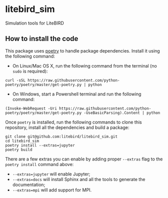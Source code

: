 # litebird_sim

Simulation tools for LiteBIRD

## How to install the code

This package uses [poetry](https://python-poetry.org/) to handle
package dependencies. Install it using the following command:

- On Linux/Mac OS X, run the following command from the terminal (no
  `sudo` is required):

```
curl -sSL https://raw.githubusercontent.com/python-poetry/poetry/master/get-poetry.py | python
```

- On Windows, start a Powershell terminal and run the following command:

```
(Invoke-WebRequest -Uri https://raw.githubusercontent.com/python-poetry/poetry/master/get-poetry.py -UseBasicParsing).Content | python
```

Once `poetry` is installed, run the following commands to clone this
repository, install all the dependencies and build a package:

```
git clone git@github.com:litebird/litebird_sim.git
cd litebird_sim
poetry install --extras=jupyter
poetry build
```

There are a few extras you can enable by adding proper `--extras` flag
to the `poetry install` command above:

- `--extras=jupyter` will enable Jupyter;
- `--extras=docs` will install Sphinx and all the tools to generate
  the documentation;
- `--extras=mpi` will add support for MPI.
